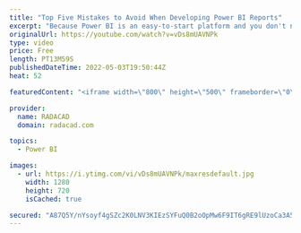 ```yaml
---
title: "Top Five Mistakes to Avoid When Developing Power BI Reports"
excerpt: "Because Power BI is an easy-to-start platform and you don't need an extensive learning curve to get started with Power BI Desktop, we often see some bad practices in the implementation of Power BI reports. In this article and video, I explained the top five mistakes that I see happen a lot in building"
originalUrl: https://youtube.com/watch?v=vDs8mUAVNPk
type: video
price: Free
length: PT13M59S
publishedDateTime: 2022-05-03T19:50:44Z
heat: 52

featuredContent: "<iframe width=\"800\" height=\"500\" frameborder=\"0\" src=\"https://www.youtube.com/embed/vDs8mUAVNPk\" allow=\"accelerometer; autoplay; encrypted-media; gyroscope; picture-in-picture\" allowfullscreen></iframe>"

provider:
  name: RADACAD
  domain: radacad.com

topics:
  - Power BI

images:
  - url: https://i.ytimg.com/vi/vDs8mUAVNPk/maxresdefault.jpg
    width: 1280
    height: 720
    isCached: true

secured: "A87Q5Y/nYsoyf4gSZc2K0LNV3KIEzSYFuQ0B2oOpMw6F9IT6gRE9lUzoCa3A5pjxRUYo+FRNaZLuqwFGrNc2cKtREtBGGFuLJ1F7izuj6pUwKJtMQ2hDAGAxf5+toSWXJnFxw/DIQG/N9CesDAI8iLuYQ18LAmje7rGZugfbOtVlfJG++r6N8H3VKdnFmOVjW+ASnQcBDw8DgzNWRqDYQ8FgotsGUo9Oicay/ApvzjldLi+uESuGDmvog+RYUo+QgX9pppn4G7AhBpzzmKTcwcqrnVuXOeVTY+Xo8aTDgA+Z3+jQAFjhJdhuch2AYuH1dpeEgci27CTOYt8amLiEWZ99pLLVR8VJ1f/OWX6/YyK94HfdHjODBHs6sM4xUbYjicUgRiO3p2O+tWV9iPt6yGBKBLZJVVB1LEhqOfEFa2c=;NWt72Bj5CxoLanLwamLtXQ=="
---
```



